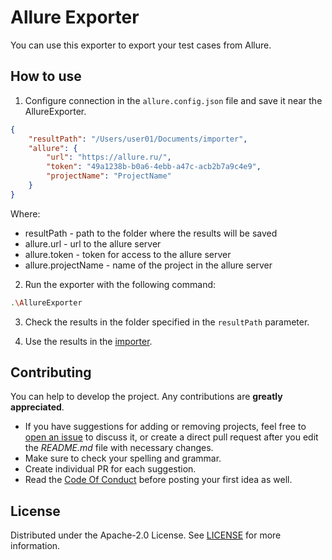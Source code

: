 # Allure Exporter

You can use this exporter to export your test cases from Allure.

## How to use

1. Configure connection in the `allure.config.json` file and save it near the AllureExporter.

```json
{
    "resultPath": "/Users/user01/Documents/importer",
    "allure": {
        "url": "https://allure.ru/",
        "token": "49a1238b-b0a6-4ebb-a47c-acb2b7a9c4e9",
        "projectName": "ProjectName"
    }
}
```

Where:

- resultPath - path to the folder where the results will be saved
- allure.url - url to the allure server
- allure.token - token for access to the allure server
- allure.projectName - name of the project in the allure server

2. Run the exporter with the following command:

```bash
.\AllureExporter
```

3. Check the results in the folder specified in the `resultPath` parameter.

4. Use the results in the [importer](https://github.com/testit-tms/migrators/tree/main/Migrators/Importer/Readme.md).

## Contributing

You can help to develop the project. Any contributions are **greatly appreciated**.

* If you have suggestions for adding or removing projects, feel free
  to [open an issue](https://github.com/testit-tms/migrators/issues/new) to discuss it, or create a direct pull
  request after you edit the *README.md* file with necessary changes.
* Make sure to check your spelling and grammar.
* Create individual PR for each suggestion.
* Read the [Code Of Conduct](https://github.com/testit-tms/migrators/blob/main/CODE_OF_CONDUCT.md) before posting
  your first idea as well.

## License

Distributed under the Apache-2.0 License.
See [LICENSE](https://github.com/testit-tms/migrators/blob/main/LICENSE) for more information.
